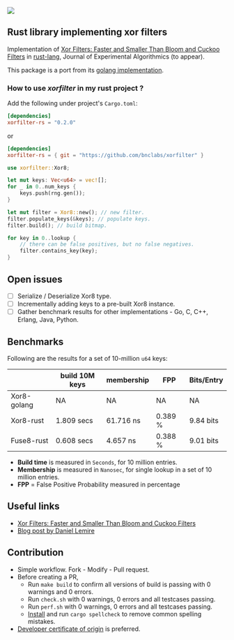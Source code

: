![](https://github.com/bnclabs/xorfilter/workflows/simple-build-test/badge.svg)

Rust library implementing xor filters
-------------------------------------

Implementation of [Xor Filters: Faster and Smaller Than Bloom and Cuckoo Filters](https://arxiv.org/abs/1912.08258)
in [rust-lang](https://www.rust-lang.org/), Journal of Experimental Algorithmics (to appear).

This package is a port from its [golang implementation](https://github.com/FastFilter/xorfilter).

### How to use _xorfilter_ in my rust project ?

Add the following under project's `Cargo.toml`:

```toml
[dependencies]
xorfilter-rs = "0.2.0"
```

or

```toml
[dependencies]
xorfilter-rs = { git = "https://github.com/bnclabs/xorfilter" }
```

```rust
use xorfilter::Xor8;

let mut keys: Vec<u64> = vec![];
for _ in 0..num_keys {
    keys.push(rng.gen());
}

let mut filter = Xor8::new(); // new filter.
filter.populate_keys(&keys); // populate keys.
filter.build(); // build bitmap.

for key in 0..lookup {
    // there can be false positives, but no false negatives.
    filter.contains_key(key);
}
```

Open issues
-----------

* [ ] Serialize / Deserialize Xor8 type.
* [ ] Incrementally adding keys to a pre-built Xor8 instance.
* [ ] Gather benchmark results for other implementations - Go, C, C++, Erlang, Java, Python.

Benchmarks
----------

Following are the results for a set of 10-million `u64` keys:

|             |  build 10M keys |  membership |   FPP   |  Bits/Entry |
|-------------|-----------------|-------------|---------|-------------|
| Xor8-golang |      NA         |    NA       |   NA    |    NA       |
| Xor8-rust   |   1.809 secs    | 61.716 ns   | 0.389 % |  9.84 bits  |
| Fuse8-rust  |   0.608 secs    |  4.657 ns   | 0.388 % |  9.01 bits  |

* **Build time** is measured in `Seconds`, for 10 million entries.
* **Membership** is measured in `Nanosec`, for single lookup in a set of 10 million entries.
* **FPP** = False Positive Probability measured in percentage

Useful links
------------

* [Xor Filters: Faster and Smaller Than Bloom and Cuckoo Filters](https://arxiv.org/abs/1912.08258)
* [Blog post by Daniel Lemire](https://lemire.me/blog/2019/12/19/xor-filters-faster-and-smaller-than-bloom-filters/)


Contribution
------------

* Simple workflow. Fork - Modify - Pull request.
* Before creating a PR,
  * Run `make build` to confirm all versions of build is passing with
    0 warnings and 0 errors.
  * Run `check.sh` with 0 warnings, 0 errors and all testcases passing.
  * Run `perf.sh` with 0 warnings, 0 errors and all testcases passing.
  * [Install][spellcheck] and run `cargo spellcheck` to remove common spelling mistakes.
* [Developer certificate of origin][dco] is preferred.

[dco]: https://developercertificate.org/
[spellcheck]: https://github.com/drahnr/cargo-spellcheck
